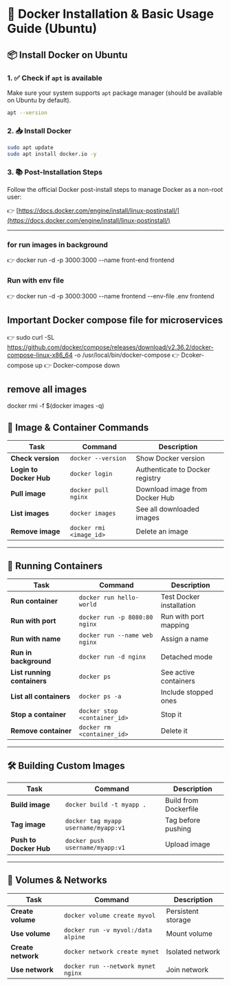 # 🐳 Docker Installation & Basic Usage Guide (Ubuntu)

## 📦 Install Docker on Ubuntu

### 1. ✅ Check if `apt` is available
Make sure your system supports `apt` package manager (should be available on Ubuntu by default).

```bash
apt --version
```

### 2. 📥 Install Docker
```bash
sudo apt update
sudo apt install docker.io -y
```

### 3. 📚 Post-Installation Steps
Follow the official Docker post-install steps to manage Docker as a non-root user:

👉 [https://docs.docker.com/engine/install/linux-postinstall/](https://docs.docker.com/engine/install/linux-postinstall/)

---
### for run images in background

👉 docker run -d -p 3000:3000 --name front-end frontend
### Run with env file 
👉 docker run -d -p 3000:3000 --name frontend --env-file .env frontend

## Important Docker compose file for microservices
👉 sudo curl -SL https://github.com/docker/compose/releases/download/v2.36.2/docker-compose-linux-x86_64 -o /usr/local/bin/docker-compose
👉 Dcoker-compose up
👉 Docker-compose down

## remove all images
docker rmi -f $(docker images -q)
 
## 🧰 Image & Container Commands

| Task                    | Command                 | Description                     |
|-------------------------|-------------------------|---------------------------------|
| **Check version**       | `docker --version`      | Show Docker version             |
| **Login to Docker Hub** | `docker login`          | Authenticate to Docker registry |
| **Pull image**          | `docker pull nginx`     | Download image from Docker Hub  |
| **List images**         | `docker images`         | See all downloaded images       |
| **Remove image**        | `docker rmi <image_id>` | Delete an image                 |

---

## 🚀 Running Containers

| Task                        | Command                       | Description              |
|-----------------------------|-------------------------------|--------------------------|
| **Run container**           | `docker run hello-world`      | Test Docker installation |
| **Run with port**           | `docker run -p 8080:80 nginx` | Run with port mapping    |
| **Run with name**           | `docker run --name web nginx` | Assign a name            |
| **Run in background**       | `docker run -d nginx`         | Detached mode            |
| **List running containers** | `docker ps`                   | See active containers    |
| **List all containers**     | `docker ps -a`                | Include stopped ones     |
| **Stop a container**        | `docker stop <container_id>`  | Stop it                  |
| **Remove container**        | `docker rm <container_id>`    | Delete it                |

---

## 🛠️ Building Custom Images

| Task                   | Command                              | Description           |
|------------------------|--------------------------------------|-----------------------|
| **Build image**        | `docker build -t myapp .`            | Build from Dockerfile |
| **Tag image**          | `docker tag myapp username/myapp:v1` | Tag before pushing    |
| **Push to Docker Hub** | `docker push username/myapp:v1`      | Upload image          |

---

## 📁 Volumes & Networks

| Task               | Command                            | Description        |
|--------------------|------------------------------------|--------------------|
| **Create volume**  | `docker volume create myvol`       | Persistent storage |
| **Use volume**     | `docker run -v myvol:/data alpine` | Mount volume       |
| **Create network** | `docker network create mynet`      | Isolated network   |
| **Use network**    | `docker run --network mynet nginx` | Join network       |
